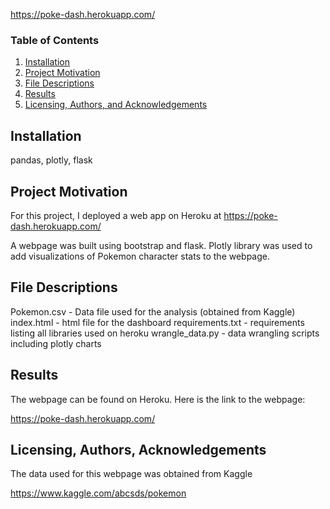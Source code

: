 https://poke-dash.herokuapp.com/

### Table of Contents

1. [Installation](#installation)
2. [Project Motivation](#motivation)
3. [File Descriptions](#files)
4. [Results](#results)
5. [Licensing, Authors, and Acknowledgements](#licensing)

## Installation <a name="installation"></a>

pandas, plotly, flask

## Project Motivation<a name="motivation"></a>

For this project, I deployed a web app on Heroku at https://poke-dash.herokuapp.com/

A webpage was built using bootstrap and flask. Plotly library was used to add visualizations of Pokemon character stats to the webpage.


## File Descriptions <a name="files"></a>

Pokemon.csv - Data file used for the analysis (obtained from Kaggle)
index.html - html file for the dashboard
requirements.txt - requirements listing all libraries used on heroku
wrangle_data.py - data wrangling scripts including plotly charts

## Results<a name="results"></a>

The webpage can be found on Heroku. Here is the link to the webpage:

https://poke-dash.herokuapp.com/

## Licensing, Authors, Acknowledgements<a name="licensing"></a>

The data used for this webpage was obtained from Kaggle

https://www.kaggle.com/abcsds/pokemon

